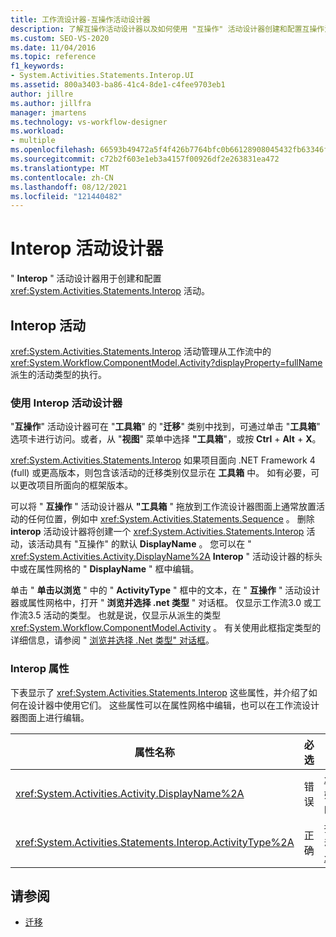 ```yaml
---
title: 工作流设计器-互操作活动设计器
description: 了解互操作活动设计器以及如何使用 "互操作" 活动设计器创建和配置互操作活动。
ms.custom: SEO-VS-2020
ms.date: 11/04/2016
ms.topic: reference
f1_keywords:
- System.Activities.Statements.Interop.UI
ms.assetid: 800a3403-ba86-41c4-8de1-c4fee9703eb1
author: jillre
ms.author: jillfra
manager: jmartens
ms.technology: vs-workflow-designer
ms.workload:
- multiple
ms.openlocfilehash: 66593b49472a5f4f426b7764bfc0b66128908045432fb63346fdde0b900c52cb
ms.sourcegitcommit: c72b2f603e1eb3a4157f00926df2e263831ea472
ms.translationtype: MT
ms.contentlocale: zh-CN
ms.lasthandoff: 08/12/2021
ms.locfileid: "121440482"
---
```

# <a name="interop-activity-designer"></a>Interop 活动设计器

" **Interop** " 活动设计器用于创建和配置 <xref:System.Activities.Statements.Interop> 活动。

## <a name="the-interop-activity"></a>Interop 活动

<xref:System.Activities.Statements.Interop> 活动管理从工作流中的 <xref:System.Workflow.ComponentModel.Activity?displayProperty=fullName> 派生的活动类型的执行。

### <a name="use-the-interop-activity-designer"></a>使用 Interop 活动设计器

"**互操作**" 活动设计器可在 "**工具箱**" 的 "**迁移**" 类别中找到，可通过单击 "**工具箱**" 选项卡进行访问。或者，从 "**视图**" 菜单中选择 **"工具箱**"，或按 **Ctrl** + **Alt** + **X**。

[](../workflow-designer/migration-activity-designers.md) <xref:System.Activities.Statements.Interop> 如果项目面向 .NET Framework 4 (full) 或更高版本，则包含该活动的迁移类别仅显示在 **工具箱** 中。 如有必要，可以更改项目所面向的框架版本。

可以将 " **互操作** " 活动设计器从 **"工具箱** " 拖放到工作流设计器图面上通常放置活动的任何位置，例如中 <xref:System.Activities.Statements.Sequence> 。 删除 **interop** 活动设计器将创建一个 <xref:System.Activities.Statements.Interop> 活动，该活动具有 "互操作" 的默认 **DisplayName** 。 您可以在 " <xref:System.Activities.Activity.DisplayName%2A> **Interop** " 活动设计器的标头中或在属性网格的 " **DisplayName** " 框中编辑。

单击 " **单击以浏览** " 中的 " **ActivityType** " 框中的文本，在 " **互操作**  " 活动设计器或属性网格中，打开 " **浏览并选择 .net 类型** " 对话框。 仅显示工作流3.0 或工作流3.5 活动的类型。 也就是说，仅显示从派生的类型 <xref:System.Workflow.ComponentModel.Activity> 。 有关使用此框指定类型的详细信息，请参阅 " [浏览并选择 .Net 类型" 对话框](../workflow-designer/browse-and-select-a-dotnet-type-dialog-box.md)。

### <a name="the-interop-properties"></a>Interop 属性

下表显示了 <xref:System.Activities.Statements.Interop> 这些属性，并介绍了如何在设计器中使用它们。 这些属性可以在属性网格中编辑，也可以在工作流设计器图面上进行编辑。

|属性名称|必选|使用情况|
|-|--------------|-|
|<xref:System.Activities.Activity.DisplayName%2A>|错误|<xref:System.Activities.Statements.Interop> 活动的友好名称。 默认值为 **互操作**。 尽管显示名称不是必需的，但建议提供一个。|
|<xref:System.Activities.Statements.Interop.ActivityType%2A>|正确|指定 <xref:System.Activities.Statements.Interop> 活动包含的活动类型。 指定的此类型必须派生自 <xref:System.Workflow.ComponentModel.Activity>。|

## <a name="see-also"></a>请参阅

- [迁移](../workflow-designer/migration-activity-designers.md)